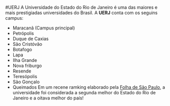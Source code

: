 #UERJ
A Universidade do Estado do Rio de Janeiro é uma das maiores e mais prestigiadas universidades do Brasil.
A **UERJ** conta com os seguins campus:
- Maracanã (Campus principal)
- Petrópolis
- Duque de Caxias
- São Cristóvão
- Botafogo
- Lapa
- Ilha Grande
- Nova friburgo
- Resende
- Teresópolis
- São Gonçalo
- Queimados
Em um recene ramking elaborado pela [Folha de São Paulo](http://www.folha.uol.com.br/), a universidade foi considerada a segunda melhor do Estado do Rio de Janeiro
e a oitava melhor do país! 


